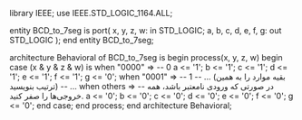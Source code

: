 library IEEE;
use IEEE.STD_LOGIC_1164.ALL;

entity BCD_to_7seg is
    port(
        x, y, z, w: in STD_LOGIC;
        a, b, c, d, e, f, g: out STD_LOGIC
    );
end entity BCD_to_7seg;

architecture Behavioral of BCD_to_7seg is
begin
    process(x, y, z, w)
    begin
        case (x & y & z & w) is
            when "0000" => -- 0
                a <= '1'; b <= '1'; c <= '1'; d <= '1'; e <= '1'; f <= '1'; g <= '0';
            when "0001" => -- 1
                -- ... (بقیه موارد را به همین ترتیب بنویسید)
            -- ...
            when others =>
                -- در صورتی که ورودی نامعتبر باشد، همه خروجی‌ها را صفر کنید.
                a <= '0'; b <= '0'; c <= '0'; d <= '0'; e <= '0'; f <= '0'; g <= '0';
        end case;
    end process;
end architecture Behavioral;

